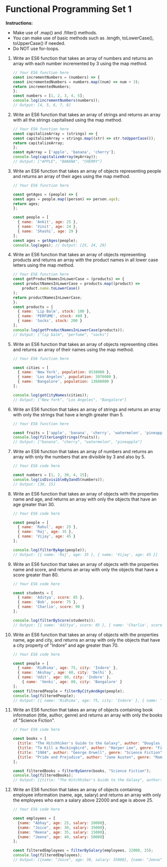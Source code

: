 # Functional Programming Set 1

**Instructions:** 

- Make use of .map() and .filter() methods. 
- You can make use of basic methods such as .length, toLowerCase(), toUpperCase() if needed. 
- Do NOT use for-loops.

1. Write an ES6 function that takes an array of numbers and returns an array with each number incremented by 3 using the map method.
    
    ```jsx
    // Your ES6 function here
    const incrementNumbers = (numbers) => {
    const incrementedNumbers = numbers.map((num) => num + 3);
    return incrementedNumbers;
    };
    const numbers = [1, 2, 3, 4, 5];
    console.log(incrementNumbers(numbers));
    // Output: [4, 5, 6, 7, 8]
    ```
    
2. Write an ES6 function that takes an array of strings and returns an array with all the strings capitalised using the map method.
    
    ```jsx
    // Your ES6 function here
    const capitalizeArray = (strings) => {
    const capitalizeArray = strings.map((str) => str.toUpperCase());
    return capitalizeArray;
    };
    const myArray = ['apple', 'banana', 'cherry'];
    console.log(capitalizeArray(myArray));
    // Output: ["APPLE", "BANANA", "CHERRY"]
    ```
    
3. Write an ES6 function that takes an array of objects representing people and returns an array of their ages using the map method.
    
    ```jsx
    // Your ES6 function here

    const getAges = (people) => {
    const ages = people.map((person) => person.age);
    return ages;
    };

    const people = [
      { name: 'Ankit', age: 25 },
      { name: 'Vinit', age: 24 },
      { name: 'Shashi', age: 29 }
    ];
    const ages = getAges(people);
    console.log(ages); // Output: [25, 24, 29]
    ```
    
4. Write an ES6 function that takes an array of objects representing products and returns an array with the product names in all lower case letters using the map method.
    
    ```jsx
    // Your ES6 function here
    const getProductNamesInLowerCase = (products) => {
    const productNamesInLowerCase = products.map((product) =>
        product.name.toLowerCase()
    );
    return productNamesInLowerCase;
    };
    const products = [
      { name: 'Lip Balm', stock: 100 },
      { name: 'PERFUME', stock: 400 },
      { name: 'Socks', stock: 200 }
    ];
    console.log(getProductNamesInLowerCase(products));
    // Output: ["lip balm", "perfume", "socks"]
    ```
    
5. Write an ES6 function that takes an array of objects representing cities and returns an array of their names using the map method.
    
    ```jsx
    // Your ES6 function here
    
    const cities = [
      { name: 'New York', population: 8538000 },
      { name: 'Los Angeles', population: 3976000 },
      { name: 'Bangalore', population: 13608000 }
    ];
    
    console.log(getCityNames(cities)); 
    // Output: ["New York", "Los Angeles", "Bangalore"]
    ```
    

1. Write an ES6 function that takes an array of strings and returns an array with only the strings that have a length greater than 5.
    
    ```jsx
    // Your ES6 function here
    
    const fruits = ['apple', 'banana', 'cherry', 'watermelon', 'pineapple'];
    console.log(filterLongStrings(fruits)); 
    // Output: ["banana", "cherry", "watermelon", "pineapple"]
    ```
    
2. Write an ES6 function that takes an array of numbers and returns an array with only the numbers that are divisible by 3 and also by 5.
    
    ```jsx
    // Your ES6 code here
    
    const numbers = [1, 2, 30, 4, 15];
    console.log(isDivisibleBy3and5(numbers));
    // Output: [30, 15]
    ```
    
3. Write an ES6 function that takes an array of objects with the properties name and age, and returns an array with only the objects that have an age greater than 30.
    
    ```jsx
    // Your ES6 code here
    
    const people = [
      { name: 'Rahul', age: 25 },
      { name: 'Raj', age: 35 },
      { name: 'Vijay', age: 45 }
    ];
    
    console.log(filterByAge(people)); 
    // Output: [{ name: 'Raj', age: 35 }, { name: 'Vijay', age: 45 }]
    ```
    
4. Write an ES6 function that takes an array of objects with the properties name and score, and returns an array with only the objects that have a score greater than 80.
    
    ```jsx
    // Your ES6 code here
    
    const students = [
      { name: 'Aditya', score: 85 },
      { name: 'Bob', score: 75 },
      { name: 'Charlie', score: 90 }
    ];
    
    console.log(filterByScore(students)); 
    // Output: [{ name: 'Aditya', score: 85 }, { name: 'Charlie', score: 90 }]
    ```
    
5. Write an ES6 function that takes an array of objects with the properties name, age and city, and returns an array with only the objects that have a city property of "Indore" and age greater than 70.
    
    ```jsx
    // Your ES6 code here
    
    const people = [
      { name: 'Ridhima', age: 75, city: 'Indore' },
      { name: 'Akshay', age: 60, city: 'Delhi' },
      { name: 'Udit', age: 80, city: 'Indore' },
    	{ name: 'Venki', age: 80, city: 'Bangalore' }
    ];
    const filteredPeople = filterByCityAndAge(people);
    console.log(filteredPeople); 
    // Output: [{ name: 'Ridhima', age: 75, city: 'Indore' }, { name: 'Udit', age: 80, city: 'Indore' }]
    ```
    
6. Write an ES6 function that takes an array of objects containing book information (title, author, genre) and returns an array with only the books of "Science Fiction".
    
    ```jsx
    // Your ES6 code here
    
    const books = [
      {title: "The Hitchhiker's Guide to the Galaxy", author: "Douglas Adams", genre: "Science Fiction"},
      {title: "To Kill a Mockingbird", author: "Harper Lee", genre: "Fiction"},
      {title: "1984", author: "George Orwell", genre: "Science Fiction"},
      {title: "Pride and Prejudice", author: "Jane Austen", genre: "Romance"}
    ];
    
    const filteredBooks = filterByGenre(books, "Science Fiction");
    console.log(filteredBooks);
    // Output: [{title: "The Hitchhiker's Guide to the Galaxy", author: "Douglas Adams", genre: "Science Fiction"}, {title: "1984", author: "George Orwell", genre: "Science Fiction"}]
    ```
    
7. Write an ES6 function that takes an array of objects containing employee information (name, age, salary) and returns an array with only the employees who earn a salary above 22000 and age is above 25.
    
    ```jsx
    // Your ES6 code here
    
    const employees = [
      {name: "Abhay", age: 25, salary: 20000},
      {name: "Joice", age: 30, salary: 35000},
      {name: "Reena", age: 35, salary: 15000},
      {name: "Jeena", age: 40, salary: 50000}
    ];
    
    const filteredEmployees = filterBySalary(employees, 22000, 25);
    console.log(filteredEmployees);
    // Output: [{name: "Joice", age: 30, salary: 35000}, {name: "Jeena", age: 40, salary: 50000}]
    ```